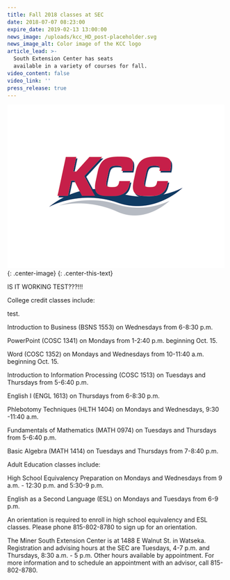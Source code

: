```yaml
---
title: Fall 2018 classes at SEC
date: 2018-07-07 08:23:00
expire_date: 2019-02-13 13:00:00
news_image: /uploads/kcc_HD_post-placeholder.svg
news_image_alt: Color image of the KCC logo
article_lead: >-
  ​South Extension Center has seats
  available in a variety of courses for fall.
video_content: false
video_link: ''
press_release: true
---
```


![](/uploads/kcc-post-placeholder.png){: .center-image}
{: .center-this-text}

IS IT WORKING TEST???!!!

College credit classes include:

test.

Introduction to Business (BSNS 1553) on Wednesdays from 6-8:30 p.m.

PowerPoint (COSC 1341) on Mondays from 1-2:40 p.m. beginning Oct. 15.

Word (COSC 1352) on Mondays and Wednesdays from 10-11:40 a.m. beginning Oct. 15.

Introduction to Information Processing (COSC 1513) on Tuesdays and Thursdays from 5-6:40 p.m.

English I (ENGL 1613) on Thursdays from 6-8:30 p.m.

Phlebotomy Techniques (HLTH 1404) on Mondays and Wednesdays, 9:30 -11:40 a.m.

Fundamentals of Mathematics (MATH 0974) on Tuesdays and Thursdays from 5-6:40 p.m.

Basic Algebra (MATH 1414) on Tuesdays and Thursdays from 7-8:40 p.m.

Adult Education classes include:

High School Equivalency Preparation on Mondays and Wednesdays from 9 a.m. - 12:30 p.m. and 5:30-9 p.m.

English as a Second Language (ESL) on Mondays and Tuesdays from 6-9 p.m.

An orientation is required to enroll in high school equivalency and ESL classes. Please phone 815-802-8780 to sign up for an orientation.

The Miner South Extension Center is at 1488 E Walnut St. in Watseka. Registration and advising hours at the SEC are Tuesdays, 4-7 p.m. and Thursdays, 8:30 a.m. - 5 p.m. Other hours available by appointment. For more information and to schedule an appointment with an advisor, call 815-802-8780.